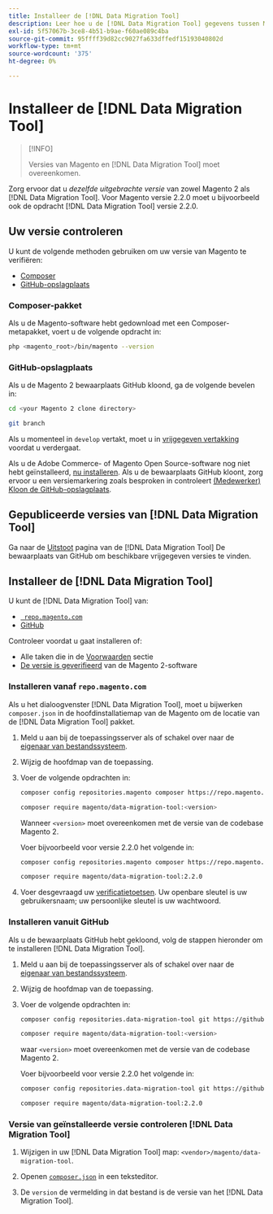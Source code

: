 ```yaml
---
title: Installeer de [!DNL Data Migration Tool]
description: Leer hoe u de [!DNL Data Migration Tool] gegevens tussen Magento 1 en Magento 2 over te dragen.
exl-id: 5f57067b-3ce8-4b51-b9ae-f60ae089c4ba
source-git-commit: 95ffff39d82cc9027fa633dffedf15193040802d
workflow-type: tm+mt
source-wordcount: '375'
ht-degree: 0%

---
```


# Installeer de [!DNL Data Migration Tool]

>[!INFO]
>
>Versies van Magento en [!DNL Data Migration Tool] moet overeenkomen.


Zorg ervoor dat u *dezelfde uitgebrachte versie* van zowel Magento 2 als [!DNL Data Migration Tool]. Voor Magento versie 2.2.0 moet u bijvoorbeeld ook de opdracht [!DNL Data Migration Tool] versie 2.2.0.

## Uw versie controleren

U kunt de volgende methoden gebruiken om uw versie van Magento te verifiëren:

- [Composer](#composer-metapackage)
- [GitHub-opslagplaats](#github-repository)

### Composer-pakket

Als u de Magento-software hebt gedownload met een Composer-metapakket, voert u de volgende opdracht in:

```bash
php <magento_root>/bin/magento --version
```

### GitHub-opslagplaats

Als u de Magento 2 bewaarplaats GitHub kloond, ga de volgende bevelen in:

```bash
cd <your Magento 2 clone directory>
```

```bash
git branch
```

Als u momenteel in `develop` vertakt, moet u in [vrijgegeven vertakking](https://developer.adobe.com/commerce/contributor/guides/install/change-version/) voordat u verdergaat.

Als u de Adobe Commerce- of Magento Open Source-software nog niet hebt geïnstalleerd, [nu installeren](../../installation/prerequisites/commerce.md).
Als u de bewaarplaats GitHub kloont, zorg ervoor u een versiemarkering zoals besproken in controleert [(Medewerker) Kloon de GitHub-opslagplaats](https://developer.adobe.com/commerce/contributor/guides/install/clone-repository/).

## Gepubliceerde versies van [!DNL Data Migration Tool]

Ga naar de [Uitstoot](https://github.com/magento/data-migration-tool/releases) pagina van de [!DNL Data Migration Tool] De bewaarplaats van GitHub om beschikbare vrijgegeven versies te vinden.

## Installeer de [!DNL Data Migration Tool]

U kunt de [!DNL Data Migration Tool] van:

- [` repo.magento.com`](#install-from-repomagentocom)
- [GitHub](#install-from-github)

Controleer voordat u gaat installeren of:

- Alle taken die in de [Voorwaarden](prerequisites.md) sectie
- [De versie is geverifieerd](install.md#check-your-version) van de Magento 2-software

### Installeren vanaf `repo.magento.com`

Als u het dialoogvenster [!DNL Data Migration Tool], moet u bijwerken `composer.json` in de hoofdinstallatiemap van de Magento om de locatie van de [!DNL Data Migration Tool] pakket.

1. Meld u aan bij de toepassingsserver als of schakel over naar de [eigenaar van bestandssysteem](../../installation/prerequisites/file-system/overview.md).
1. Wijzig de hoofdmap van de toepassing.
1. Voer de volgende opdrachten in:

   ```bash
   composer config repositories.magento composer https://repo.magento.com
   ```

   ```bash
   composer require magento/data-migration-tool:<version>
   ```

   Wanneer `<version>` moet overeenkomen met de versie van de codebase Magento 2.

   Voer bijvoorbeeld voor versie 2.2.0 het volgende in:

   ```bash
   composer config repositories.magento composer https://repo.magento.com
   ```

   ```bash
   composer require magento/data-migration-tool:2.2.0
   ```

1. Voer desgevraagd uw [verificatietoetsen](../../installation/prerequisites/authentication-keys.md). Uw openbare sleutel is uw gebruikersnaam; uw persoonlijke sleutel is uw wachtwoord.

### Installeren vanuit GitHub

Als u de bewaarplaats GitHub hebt gekloond, volg de stappen hieronder om te installeren [!DNL Data Migration Tool].

1. Meld u aan bij de toepassingsserver als of schakel over naar de [eigenaar van bestandssysteem](../../installation/prerequisites/file-system/overview.md).
1. Wijzig de hoofdmap van de toepassing.
1. Voer de volgende opdrachten in:

   ```bash
   composer config repositories.data-migration-tool git https://github.com/magento/data-migration-tool
   ```

   ```bash
   composer require magento/data-migration-tool:<version>
   ```

   waar `<version>` moet overeenkomen met de versie van de codebase Magento 2.

   Voer bijvoorbeeld voor versie 2.2.0 het volgende in:

   ```bash
   composer config repositories.data-migration-tool git https://github.com/magento/data-migration-tool
   ```

   ```bash
   composer require magento/data-migration-tool:2.2.0
   ```

### Versie van geïnstalleerde versie controleren [!DNL Data Migration Tool]

1. Wijzigen in uw [!DNL Data Migration Tool] map: `<vendor>/magento/data-migration-tool`.

1. Openen [`composer.json`](https://github.com/magento/data-migration-tool/blob/2.4/composer.json) in een teksteditor.

1. De `version` de vermelding in dat bestand is de versie van het [!DNL Data Migration Tool].
